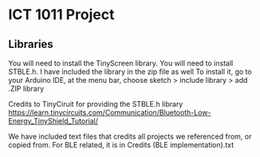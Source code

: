# ICT 1011 Project

## Libraries 
You will need to install the TinyScreen library.
You will need to install STBLE.h. I have included the library in the zip file as well
To install it, go to your Arduino IDE, at the menu bar, choose sketch > include library > add .ZIP library

Credits to TinyCiruit for providing the STBLE.h library
https://learn.tinycircuits.com/Communication/Bluetooth-Low-Energy_TinyShield_Tutorial/

We have included text files that credits all projects we referenced from, or copied from.
For BLE related, it is in Credits (BLE implementation).txt
